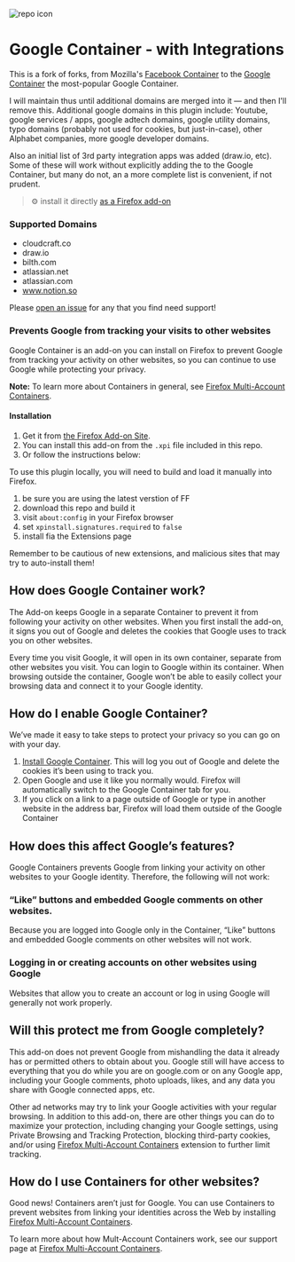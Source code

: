 ![repo icon](https://user-images.githubusercontent.com/87758/45265637-fdcd3180-b41b-11e8-9cd3-78b8817c880c.png)

# Google Container - with Integrations

This is a fork of forks, from Mozilla's [Facebook Container]() to the [Google Container](https://github.com/containers-everywhere/contain-google) the most-popular Google Container.  

I will maintain thus until additional domains are merged into it — and then I'll remove this. Additional google domains in this plugin include:   Youtube, google services / apps, google adtech domains, google utility domains, typo domains (probably not used for cookies, but just-in-case), other Alphabet companies, more google developer domains.  

Also an initial list of 3rd party integration apps was added (draw.io, etc).  Some of these will work without explicitly adding the to the Google Container, but many do not, an a more complete list is convenient, if not prudent.

> :gear: install it directly [as a Firefox add-on](https://addons.mozilla.org/en-US/firefox/addon/google-contain-integrations/)

### Supported Domains

* cloudcraft.co
* draw.io
* bilth.com
* atlassian.net
* atlassian.com
* www.notion.so

Please [open an issue](https://github.com/NewAlexandria/contain-google/issues/new) for any that you find need support!

### Prevents Google from tracking your visits to other websites

Google Container is an add-on you can install on Firefox to prevent Google from tracking your activity on other websites, so you can continue to use Google while protecting your privacy.

**Note:** To learn more about Containers in general, see [Firefox Multi-Account Containers](https://support.mozilla.org/kb/containers).

#### Installation 

1. Get it from [the Firefox Add-on Site](https://addons.mozilla.org/en-US/firefox/addon/google-contain-integrations/).
2. You can install this add-on from the `.xpi` file included in this repo.
2. Or follow the instructions below:

To use this plugin locally, you will need to build and load it manually into Firefox.  

1. be sure you are using the latest verstion of FF
2. download this repo and build it
3. visit `about:config` in your Firefox browser
4. set `xpinstall.signatures.required` to `false`
5. install fia the Extensions page

Remember to be cautious of new extensions, and malicious sites that may try to auto-install them!

## How does Google Container work?

The Add-on keeps Google in a separate Container to prevent it from following your activity on other websites. When you first install the add-on, it signs you out of Google and deletes the cookies that Google uses to track you on other websites. 

Every time you visit Google, it will open in its own container, separate from other websites you visit.  You can login to Google within its container.  When browsing outside the container, Google won’t be able to easily collect your browsing data and connect it to your Google identity.

## How do I enable Google Container?

We’ve made it easy to take steps to protect your privacy so you can go on with your day.

1. [Install Google Container](https://addons.mozilla.org/firefox/addon/google-container/). This will log you out of Google and delete the cookies it’s been using to track you.
2. Open Google and use it like you normally would.  Firefox will automatically switch to the Google Container tab for you.
3. If you click on a link to a page outside of Google or type in another website in the address bar, Firefox will load them outside of the Google Container

## How does this affect Google’s features?

Google Containers prevents Google from linking your activity on other websites to your Google identity. Therefore, the following will not work:

### “Like” buttons and embedded Google comments on other websites.

Because you are logged into Google only in the Container, “Like” buttons and embedded Google comments on other websites will not work.

### Logging in or creating accounts on other websites using Google

Websites that allow you to create an account or log in using Google will generally not work properly.

## Will this protect me from Google completely?

This add-on does not prevent Google from mishandling the data it already has or permitted others to obtain about you. Google still will have access to everything that you do while you are on google.com or on any Google app, including your Google comments, photo uploads, likes, and any data you share with Google connected apps, etc.  

Other ad networks may try to link your Google activities with your regular browsing. In addition to this add-on, there are other things you can do to maximize your protection, including changing your Google settings, using Private Browsing and Tracking Protection, blocking third-party cookies, and/or using [Firefox Multi-Account Containers](https://addons.mozilla.org/firefox/addon/multi-account-containers/ ) extension to further limit tracking.

## How do I use Containers for other websites?

Good news! Containers aren’t just for Google. You can use Containers to prevent websites from linking your identities across the Web by installing [Firefox Multi-Account Containers](https://addons.mozilla.org/firefox/addon/multi-account-containers/).

To learn more about how Mult-Account Containers work, see our support page at [Firefox Multi-Account Containers](https://addons.mozilla.org/firefox/addon/multi-account-containers/).
